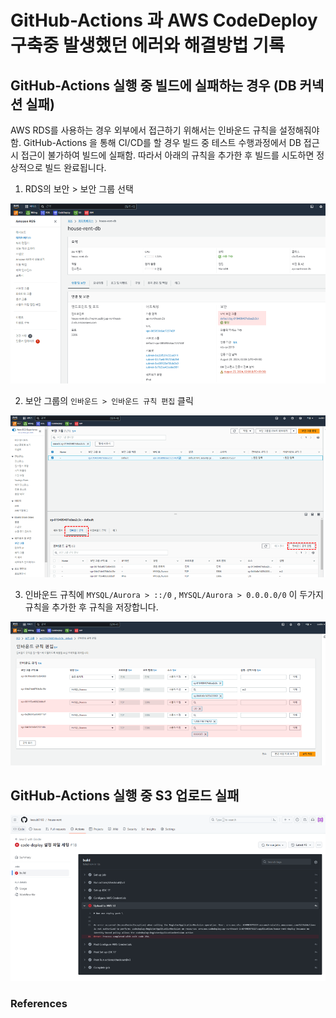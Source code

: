 # GitHub-Actions 과 AWS CodeDeploy 구축중 발생했던 에러와 해결방법 기록 

## GitHub-Actions 실행 중 빌드에 실패하는 경우 (DB 커넥션 실패)
AWS RDS를 사용하는 경우 외부에서 접근하기 위해서는 인바운드 규칙을 설정해줘야함. GitHub-Actions 을 통해 CI/CD를 할 경우 빌드 중 테스트 수행과정에서 DB 접근시 접근이 불가하여
빌드에 실패함. 따라서 아래의 규칙을 추가한 후 빌드를 시도하면 정상적으로 빌드 완료됩니다. 

1. RDS의 보안 > 보안 그룹 선택

![](../img/aws/github-actions-error-02.png)

2. 보안 그룹의 `인바운드 > 인바운드 규칙 편집` 클릭 

![](../img/aws/github-actions-error-03.png)

3. 인바운드 규칙에 `MYSQL/Aurora > ::/0` , `MYSQL/Aurora > 0.0.0.0/0` 이 두가지 규칙을 추가한 후 규칙을 저장합니다.

![](../img/aws/github-actions-error-01.png)

## GitHub-Actions 실행 중 S3 업로드 실패 

![](../img/aws/github-actions-error-04.png)


### References